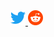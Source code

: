 <a href="https://twitter.com/Vulcalien">
    <img alt="Twitter" width="24px" src="https://raw.githubusercontent.com/Vulcalien/Vulcalien/master/images/twitter.svg">
</a>
<a href="https://www.reddit.com/user/Vulcalien">
    <img alt="Reddit" width="24px" src="https://raw.githubusercontent.com/Vulcalien/Vulcalien/master/images/reddit.svg">
</a>
